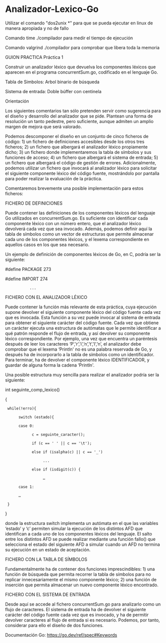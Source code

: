 # Analizador-Lexico-Go

Utilizar el comando "dos2unix *" para que se pueda ejecutar en linux de manera apropiada y no de fallo

Comando time ./compilador para medir el tiempo de ejecución

Comando valgrind ./compilador para comprobar que libera toda la memoria

GUION PRACTICA
Práctica 1

Construir un analizador léxico que devuelva los componentes léxicos que aparecen en el programa concurrentSum.go, codificado en el lenguaje Go.


Tabla de Simbolos: Arbol binario de búsqueda

Sistema de entrada: Doble búffer con centinela

Orientación

Los siguientes comentarios tan sólo pretenden servir como sugerencia para el diseño y desarrollo del analizador que se pide. Plantean una forma de resolución un tanto pedestre, pero suficiente, aunque admiten un amplio margen de mejora que será valorado.

Podemos descomponer el diseño en un conjunto de cinco ficheros de código: 1) un fichero de definiciones accesibles desde los otros tres ficheros; 2) un fichero que albergará el analizador léxico propiamente dicho; 3) un fichero donde implementaremos la tabla de símbolos y sus funciones de acceso; 4) un fichero que albergará el sistema de entrada; 5) un fichero que albergará el código de gestión de errores. Adicionalmente, podemos utilizar un fichero que invocará al analizador léxico para solicitar el siguiente componente léxico del código fuente, mostrándolo por pantalla para poder realizar la evaluación de la práctica.

Comentaremos brevemente una posible implementación para estos ficheros:

FICHERO DE DEFINICIONES

Puede contener las definiciones de los componentes léxicos del lenguaje Go utilizados en concurrentSum.go. Es suficiente con identificar cada componente léxico con un número entero, que el analizador léxico devolverá cada vez que sea invocado. Además, podemos definir aquí la tabla de símbolos como un vector de estructuras que permite almacenar cada uno de los componentes léxicos, y el lexema correspondiente en aquellos casos en los que sea necesario.

Un ejemplo de definición de componentes léxicos de Go, en C, podría ser la siguiente:

#define PACKAGE 273

#define IMPORT 274

               ...    

FICHERO CON EL ANALIZADOR LÉXICO

Puede contener la función más relevante de esta práctica, cuya ejecución supone devolver el siguiente componente léxico del código fuente cada vez que es invocada. Esta función a su vez puede invocar al sistema de entrada para obtener el siguiente carácter del código fuente. Cada vez que obtiene un carácter ejecuta una estructura de autómatas que le permite identificar a qué patrón responde el flujo de entrada, y así devolver su componente léxico correspondiente. Por ejemplo, una vez que encuentra un paréntesis después de leer los caracteres ‘P’,’r’,’i’,’n’,’t’,’l’,’n’, el analizador debe comprobar que el lexema ‘Println' no es una palabra reservada de Go, y después ha de incorporarlo a la tabla de símbolos como un identificador. Para terminar, ha de devolver el componente léxico IDENTIFICADOR, y guardar de alguna forma la cadena ‘Println'.

Una posible estructura muy sencilla para realizar el analizador podría ser la siguiente:

int seguinte_comp_lexico()

{

     while(!erro){

          switch (estado){

          case 0:

                c = seguinte_caracter();

                if (c == ' ' || c == '\t');         

                else if (isalpha(c) || c == '_')

                     ...    

                else if (isdigit(c)) {        

                     …

          case 1:

          …

     }

}



donde la estructura switch implementa un autómata en el que las variables ‘estado’ y ‘c’ permiten simular la ejecución de los distintos AFD que identifican a cada uno de los componentes léxicos del lenguaje. El salto entre los distintos AFD se puede realizar mediante una función fallo() que selecciona el estado del siguiente AFD a simular cuando un AFD no termina su ejecución en un estado de aceptación.

FICHERO CON LA TABLA DE SÍMBOLOS

Fundamentalmente ha de contener dos funciones imprescindibles: 1) una función de búsqueda que permita recorrer la tabla de símbolos para no replicar innecesariamente el mismo componente léxico; 2) una función de inserción que permita almacenar un nuevo componente léxico encontrado.

FICHERO CON EL SISTEMA DE ENTRADA

Desde aquí se accede al fichero concurrentSum.go para analizarlo como un flujo de caracteres. El sistema de entrada ha de devolver el siguiente carácter del código fuente cada vez que es invocado, y ha de permitir devolver caracteres al flujo de entrada si es necesario. Podemos, por tanto, considerar para ello el diseño de dos funciones.


Documentación Go:
https://go.dev/ref/spec#Keywords
